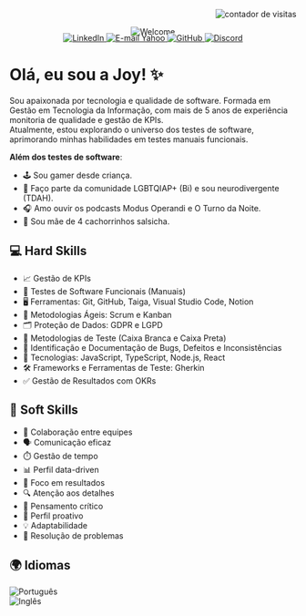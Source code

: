 <!-- Contador de visitas alinhado à direita -->
<p align="right">
  <img src="https://komarev.com/ghpvc/?username=joyce-cervantes&color=ff69b4&style=flat-square" alt="contador de visitas" />
</p>  

<!-- Imagem centralizada -->
<p align="center" style="margin-bottom: -20px;">
  <img src="https://github.com/joyce-cervantes/imagens-privadas/blob/main/welcome.png?raw=true" alt="Welcome" />
</p>  


<!-- Badges de redes sociais -->
<p align="center">
  <a href="https://www.linkedin.com/in/joyce-santana-cervantes/" target="_blank">
    <img src="https://img.shields.io/badge/LinkedIn-0077B5?style=for-the-badge&logo=linkedin&logoColor=white" alt="LinkedIn" />
  </a>
  <a href="mailto:joyce.cervantes@yahoo.com" target="_blank">
    <img src="https://img.shields.io/badge/Yahoo%20Mail-6001D2?style=for-the-badge&logo=yahoo&logoColor=white" alt="E-mail Yahoo" />
  </a>
  <a href="https://github.com/joyce-cervantes" target="_blank">
    <img src="https://img.shields.io/badge/GitHub-100000?style=for-the-badge&logo=github&logoColor=white" alt="GitHub" />
  </a>
  <a href="https://discord.com/users/joyce_cervantes" target="_blank">
    <img src="https://img.shields.io/badge/Discord-5865F2?style=for-the-badge&logo=discord&logoColor=white" alt="Discord" />
  </a>
</p>  


# Olá, eu sou a Joy! ✨  


Sou apaixonada por tecnologia e qualidade de software. Formada em Gestão em Tecnologia da Informação, com mais de 5 anos de experiência monitoria de qualidade e gestão de KPIs.  
Atualmente, estou explorando o universo dos testes de software, aprimorando minhas habilidades em testes manuais funcionais.  


**Além dos testes de software**:  

- 🕹️ Sou gamer desde criança.  
- 🌈 Faço parte da comunidade LGBTQIAP+ (Bi) e sou neurodivergente (TDAH).  
- 🎧 Amo ouvir os podcasts Modus Operandi e O Turno da Noite.  
- 🐶 Sou mãe de 4 cachorrinhos salsicha.  


## 💻 Hard Skills  

- 📈 Gestão de KPIs
- 🔧 Testes de Software Funcionais (Manuais)
- 🖥️ Ferramentas: Git, GitHub, Taiga, Visual Studio Code, Notion
- 📜 Metodologias Ágeis: Scrum e Kanban
- 🗂️ Proteção de Dados: GDPR e LGPD
- 📐 Metodologias de Teste (Caixa Branca e Caixa Preta)
- 🐞 Identificação e Documentação de Bugs, Defeitos e Inconsistências
- 🔧 Tecnologias: JavaScript, TypeScript, Node.js, React
- 🛠️ Frameworks e Ferramentas de Teste: Gherkin
- ✅ Gestão de Resultados com OKRs


## 🌟 Soft Skills  

- 🤝 Colaboração entre equipes
- 🗣️ Comunicação eficaz  
- ⏱️ Gestão de tempo  
- 📊 Perfil data-driven  
- 🎯 Foco em resultados  
- 🔍 Atenção aos detalhes  
- 🧠 Pensamento crítico  
- 🚀 Perfil proativo  
- 💡 Adaptabilidade  
- 🧩 Resolução de problemas 


## 🌍 Idiomas  

![Português](https://img.shields.io/badge/Português-Nativo-green?style=for-the-badge)  
![Inglês](https://img.shields.io/badge/Inglês-Avançado-blue?style=for-the-badge)  
